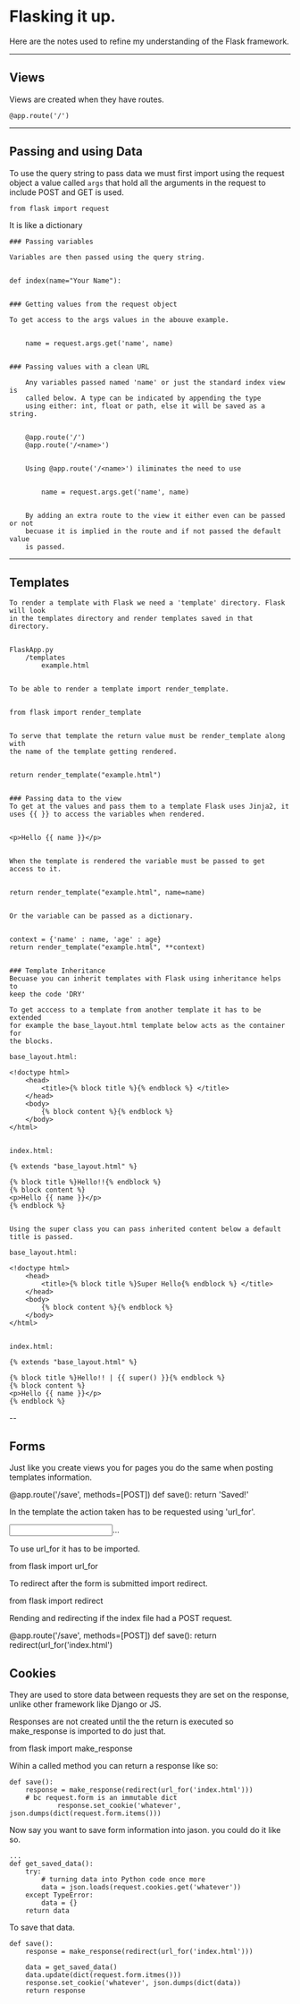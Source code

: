 

# Flasking it up.

Here are the notes used to refine my understanding of the Flask framework. 

---
## Views
Views are created when they have routes. 
	
	@app.route('/')

---
## Passing and using Data 

To use the query string to pass data we must first import using the request 
object a value called ```args``` that hold all the arguments in the request 
to include POST and GET is used. 

	
	from flask import request
	

It is like a dictionary

	### Passing variables

	Variables are then passed using the query string.
	
	
	def index(name="Your Name"):
	

	### Getting values from the request object
	
	To get access to the args values in the abouve example. 

		
		name = request.args.get('name', name)
		
		
	### Passing values with a clean URL

		Any variables passed named 'name' or just the standard index view is 
		called below. A type can be indicated by appending the type 
		using either: int, float or path, else it will be saved as a string.   

		
		@app.route('/')
		@app.route('/<name>')
		

		Using @app.route('/<name>') iliminates the need to use 
		
			
			name = request.args.get('name', name)
			 

		By adding an extra route to the view it either even can be passed or not
		becuase it is implied in the route and if not passed the default value 
		is passed. 

---
## Templates
	
	To render a template with Flask we need a 'template' directory. Flask will look 
	in the templates directory and render templates saved in that directory. 
	
	
	FlaskApp.py
		/templates
			example.html
	

	To be able to render a template import render_template.

	
	from flask import render_template
	

	To serve that template the return value must be render_template along with 
	the name of the template getting rendered.

	
	return render_template("example.html")
	

	### Passing data to the view 
	To get at the values and pass them to a template Flask uses Jinja2, it
	uses {{ }} to access the variables when rendered.

	
	<p>Hello {{ name }}</p>
	

	When the template is rendered the variable must be passed to get access to it.

	
	return render_template("example.html", name=name)
	

	Or the variable can be passed as a dictionary.

	
	context = {'name' : name, 'age' : age}
	return render_template("example.html", **context)
	

	### Template Inheritance
	Becuase you can inherit templates with Flask using inheritance helps to 
	keep the code 'DRY'

	To get acccess to a template from another template it has to be extended 
	for example the base_layout.html template below acts as the container for
	the blocks.

	base_layout.html:

	<!doctype html>
		<head>
			<title>{% block title %}{% endblock %} </title>
		</head>
		<body>
			{% block content %}{% endblock %}
		</body>
	</html>


	index.html:

	{% extends "base_layout.html" %}

	{% block title %}Hello!!{% endblock %}
	{% block content %}
	<p>Hello {{ name }}</p>
	{% endblock %}


	Using the super class you can pass inherited content below a default title is passed.
	
	base_layout.html:
	
	<!doctype html>
		<head>
			<title>{% block title %}Super Hello{% endblock %} </title>
		</head>
		<body>
			{% block content %}{% endblock %}
		</body>
	</html>


	index.html:

	{% extends "base_layout.html" %}

	{% block title %}Hello!! | {{ super() }}{% endblock %}
	{% block content %}
	<p>Hello {{ name }}</p>
	{% endblock %}


--
## Forms
Just like you create views you for pages you do the same when posting templates
information.  


@app.route('/save', methods=[POST])
def save():
	return 'Saved!'


In the template the action taken has to be requested using 'url_for'.


<form action="{{ url_for('save') }}">
	<input>...</input>
</form>

To use url_for it has to be imported.


from flask import url_for


To redirect after the form is submitted import redirect.


from flask import redirect


Rending and redirecting if the index file had a POST request.  

@app.route('/save', methods=[POST])
def save():
	return redirect(url_for('index.html')


## Cookies
They are used to store data between requests they are set on the response, unlike 
other framework like Django or JS. 

Responses are not created until the the return is executed so make_response is imported
to do just that. 


from flask import make_response
 

Wihin a called method you can return a response like so:

	def save():
		response = make_response(redirect(url_for('index.html')))
		# bc request.form is an immutable dict
				response.set_cookie('whatever', json.dumps(dict(request.form.items()))


Now say you want to save form information into jason. you could do it like so.
	
	...
	def get_saved_data():
		try:
			# turning data into Python code once more
			data = json.loads(request.cookies.get('whatever'))
		except TypeError:
			data = {}
		return data

To save that data.

	def save():
		response = make_response(redirect(url_for('index.html')))

		data = get_saved_data()
		data.update(dict(request.form.itmes()))
		response.set_cookie('whatever', json.dumps(dict(data))
		return response
